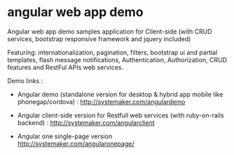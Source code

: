 # angular web app demo
Angular web app demo samples application for Client-side (with CRUD services, bootstrap responsive framework and jquery included)

Featuring: internationalization, pagination, filters, bootstrap ui and partial templates, flash message notifications, Authentication, Authorization, CRUD features and RestFul APIs web services.

Demo links :

  - Angular demo (standalone version for  desktop & hybrid app mobile like phonegap/cordova) :
    http://systemaker.com/angulardemo
  
  - Angular client-side version for Restfull web services  (with ruby-on-rails backend) :
    http://systemaker.com/angularclient

  - Angular one single-page version
    http://systemaker.com/angularonepage/
